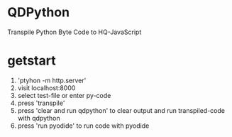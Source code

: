 # QDPython
Transpile Python Byte Code to HQ-JavaScript

# getstart

1.  'ptyhon -m http.server'
2. visit localhost:8000
3. select test-file or enter py-code
4. press 'transpile'
5. press 'clear and run qdpython' to clear output and run transpiled-code with qdpython
6. press 'run pyodide' to run code with pyodide
